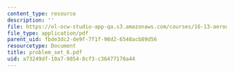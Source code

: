 ```yaml
---
content_type: resource
description: ''
file: https://ol-ocw-studio-app-qa.s3.amazonaws.com/courses/16-13-aerodynamics-of-viscous-fluids-fall-2003/a73249df10a798548cf3c36477178a44_problem_set_6.pdf
file_type: application/pdf
parent_uid: fbde3dc2-de9f-7f1f-98d2-6548acb89d56
resourcetype: Document
title: problem_set_6.pdf
uid: a73249df-10a7-9854-8cf3-c36477178a44
---
```

